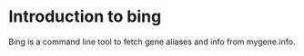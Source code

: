 # Introduction to bing

Bing is a command line tool to fetch gene aliases and info from mygene.info.

<!-- TODO: write [great documentation](http://jacobian.org/writing/what-to-write/) -->
